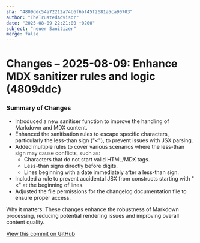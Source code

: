 ```yaml
---
sha: "4809ddc54a72212a74b6f6bf45f2681a5ca90703"
author: "TheTrustedAdvisor"
date: "2025-08-09 22:21:00 +0200"
subject: "neuer Sanitizer"
merge: false
---
```


# Changes – 2025-08-09: Enhance MDX sanitizer rules and logic (4809ddc)

### Summary of Changes

- Introduced a new sanitiser function to improve the handling of Markdown and MDX content.
- Enhanced the sanitisation rules to escape specific characters, particularly the less-than sign ("&lt;"), to prevent issues with JSX parsing.
- Added multiple rules to cover various scenarios where the less-than sign may cause conflicts, such as:
  - Characters that do not start valid HTML/MDX tags.
  - Less-than signs directly before digits.
  - Lines beginning with a date immediately after a less-than sign.
- Included a rule to prevent accidental JSX from constructs starting with "&lt;" at the beginning of lines.
- Adjusted the file permissions for the changelog documentation file to ensure proper access.

Why it matters: These changes enhance the robustness of Markdown processing, reducing potential rendering issues and improving overall content quality.

[View this commit on GitHub](https://github.com/TheTrustedAdvisor/FabricAdoptionFramework/commit/4809ddc54a72212a74b6f6bf45f2681a5ca90703)
